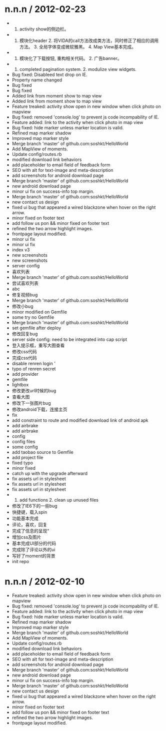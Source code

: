 
n.n.n / 2012-02-23 
==================

  * 1. activity show的侧边栏。
  * 1. 模块化header 2. 将VIDA的call方法改成类方法，同时修正了相应的调用方法。 3. 全局字体变成微软雅黑。 4. Map View基本完成。
  * 1. 模块化了下载按钮, 重构相关代码。 2. 广告banner。
  * 1. completed pagination system. 2. modulize view widgets.
  * Bug fixed: Disableed text drop on IE.
  * Property name changed
  * Bug fixed
  * Bug fixed
  * Added link from moment show to map view
  * Added link from moment show to map view
  * Feature treaked: activity show open in new window when click photo on mapview
  * Bug fixed: removed 'console.log' to prevent js code incompability of IE.
  * Feature added: link to the activity when click photo in map view
  * Bug fixed: hide marker unless marker location is valid.
  * Refined map marker shadow
  * Improved map marker style
  * Merge branch 'master' of github.com:soshkt/HelloWorld
  * Add MapView of moments.
  * Update config/routes.rb
  * modified download link behaviors
  * add placeholder to email field of feedback form
  * SEO with alt for text-image and meta-description
  * add screenshots for android download page
  * Merge branch 'master' of github.com:soshkt/HelloWorld
  * new android download page
  * minor ui fix on success-info top margin.
  * Merge branch 'master' of github.com:soshkt/HelloWorld
  * new contact us design
  * fixed ui bug that appeared a wired blackzone when hover on the right arrow.
  * minor fixed on footer text
  * add follow us pon && minor fixed on footer text
  * refined the two arrow highlight images.
  * frontpage layout modified.
  * minor ui fix
  * minor ui fix
  * index v3
  * new screenshots
  * new screenshots
  * server config
  * 喜欢列表
  * Merge branch 'master' of github.com:soshkt/HelloWorld
  * 尝试喜欢列表
  * abc
  * 修复视频bug
  * Merge branch 'master' of github.com:soshkt/HelloWorld
  * 修改小bug
  * minor modified on Gemfile
  * some try no Gemfile
  * Merge branch 'master' of github.com:soshkt/HelloWorld
  * set gemfile after deploy
  * 修改回复bug
  * server side config: need to be integrated into cap script
  * 登入提示框，重写大图查看
  * 修改css代码
  * 完成css代码
  * disable renren login '
  * typo of renren secret
  * add provider
  * gemfile
  * lightbox
  * 修改更改url时候的bug
  * 查看大图
  * 修改下一张图片bug
  * 修改android下载，连接主页
  * fix
  * add constraint to route and modified download link of android apk
  * add airbrake
  * add airbrake
  * config
  * config files
  * some config
  * add taobao source to Gemfile
  * add project file
  * fixed typo
  * minor fixed
  * catch up with the upgrade afterward
  * fix assets url in stylesheet
  * fix assets url in stylesheet
  * fix assets url in stylesheet
  * 1. add functions  2. clean up unused files
  * 修改了IE6下的一些bug
  * 快捷键，载入spin
  * 功能基本完成
  * 评论，喜欢，回复
  * 完成了信息的呈现“
  * 增加css及图片
  * 基本完成UI部分的代码
  * 完成除了评论以外的ui
  * 写好了moment的背景
  * init repo

n.n.n / 2012-02-10 
==================

  * Feature treaked: activity show open in new window when click photo on mapview
  * Bug fixed: removed 'console.log' to prevent js code incompability of IE.
  * Feature added: link to the activity when click photo in map view
  * Bug fixed: hide marker unless marker location is valid.
  * Refined map marker shadow
  * Improved map marker style
  * Merge branch 'master' of github.com:soshkt/HelloWorld
  * Add MapView of moments.
  * Update config/routes.rb
  * modified download link behaviors
  * add placeholder to email field of feedback form
  * SEO with alt for text-image and meta-description
  * add screenshots for android download page
  * Merge branch 'master' of github.com:soshkt/HelloWorld
  * new android download page
  * minor ui fix on success-info top margin.
  * Merge branch 'master' of github.com:soshkt/HelloWorld
  * new contact us design
  * fixed ui bug that appeared a wired blackzone when hover on the right arrow.
  * minor fixed on footer text
  * add follow us pon && minor fixed on footer text
  * refined the two arrow highlight images.
  * frontpage layout modified.
